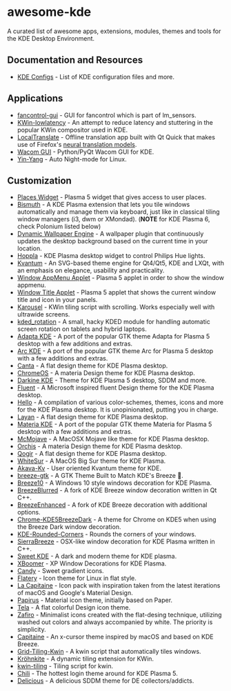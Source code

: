 # awesome-kde

A curated list of awesome apps, extensions, modules, themes and tools for the KDE Desktop Environment.

## Documentation and Resources

- [KDE Configs](https://github.com/shalva97/kde-configuration-files) - List of KDE configuration files and more.

## Applications

- [fancontrol-gui](https://github.com/Maldela/fancontrol-gui) - GUI for fancontrol which is part of lm_sensors.
- [KWin-lowlatency](https://github.com/tildearrow/kwin-lowlatency) - An attempt to reduce latency and stuttering in the popular KWin compositor used in KDE.
- [LocalTranslate](https://github.com/terslang/LocalTranslate) - Offline translation app built with Qt Quick that makes use of Firefox's [neural translation models](https://github.com/mozilla/firefox-translations-models).
- [Wacom GUI](https://github.com/tb2097/wacom-gui) - Python/PyQt Wacom GUI for KDE.
- [Yin-Yang](https://github.com/daehruoydeef/Yin-Yang) - Auto Night-mode for Linux.

## Customization

- [Places Widget](https://github.com/dfaust/plasma-applet-places-widget) - Plasma 5 widget that gives access to user places.
- [Bismuth](https://github.com/Bismuth-Forge/bismuth) - A KDE Plasma extension that lets you tile windows automatically and manage them via keyboard, just like in classical tiling window managers (i3, dwm or XMondad). (**NOTE** for KDE Plasma 6, check Polonium listed below)
- [Dynamic Wallpaper Engine](https://github.com/zzag/plasma5-wallpapers-dynamic) - A wallpaper plugin that continuously updates the desktop background based on the current time in your location.
- [Hoppla](https://github.com/Fuchs/hoppla-sa) - KDE Plasma desktop widget to control Philips Hue lights.
- [Kvantum](https://github.com/tsujan/Kvantum) - An SVG-based theme engine for Qt4/Qt5, KDE and LXQt, with an emphasis on elegance, usability and practicality.
- [Window AppMenu Applet](https://github.com/psifidotos/applet-window-appmenu) - Plasma 5 applet in order to show the window appmenu.
- [Window Title Applet](https://github.com/psifidotos/applet-window-title) - Plasma 5 applet that shows the current window title and icon in your panels.
- [Karousel](https://github.com/peterfajdiga/karousel) - KWin tiling script with scrolling. Works especially well with ultrawide screens.
- [kded_rotation](https://github.com/dos1/kded_rotation) - A small, hacky KDED module for handling automatic screen rotation on tablets and hybrid laptops.
- [Adapta KDE](https://github.com/PapirusDevelopmentTeam/adapta-kde) - A port of the popular GTK theme Adapta for Plasma 5 desktop with a few additions and extras.
- [Arc KDE](https://github.com/PapirusDevelopmentTeam/arc-kde) - A port of the popular GTK theme Arc for Plasma 5 desktop with a few additions and extras.
- [Canta](https://github.com/vinceliuice/Canta-kde) - A flat design theme for KDE Plasma desktop.
- [ChromeOS](https://github.com/vinceliuice/ChromeOS-kde) - A materia Design theme for KDE Plasma desktop.
- [Darkine KDE](https://github.com/Rokin05/darkine-kde) - Theme for KDE Plasma 5 desktop, SDDM and more.
- [Fluent](https://github.com/vinceliuice/Fluent-kde) - A Microsoft inspired fluent Design theme for the KDE Plasma desktop.
- [Hello](https://github.com/n4n0GH/hello) - A compilation of various color-schemes, themes, icons and more for the KDE Plasma desktop. It is unopinionated, putting you in charge.
- [Layan](https://github.com/vinceliuice/Layan-kde) - A flat design theme for KDE Plasma desktop.
- [Materia KDE](https://github.com/PapirusDevelopmentTeam/materia-kde) - A port of the popular GTK theme Materia for Plasma 5 desktop with a few additions and extras.
- [McMojave](https://github.com/vinceliuice/McMojave-kde) - A MacOSX Mojave like theme for KDE Plasma desktop.
- [Orchis](https://github.com/vinceliuice/Orchis-kde) - A materia Design theme for KDE Plasma desktop.
- [Qogir](https://github.com/vinceliuice/Qogir-kde) - A flat design theme for KDE Plasma desktop.
- [WhiteSur](https://github.com/vinceliuice/WhiteSur-kde) - A MacOS Big Sur theme for KDE Plasma.
- [Akava-Kv](https://github.com/Akava-Design/Akava-Kv) - User oriented Kvantum theme for KDE.
- [breeze-gtk](https://github.com/KDE/breeze-gtk) - A GTK Theme Built to Match KDE's Breeze 📌.
- [Breeze10](https://github.com/fauzie811/Breeze10) - A Windows 10 style windows decoration for KDE Plasma.
- [BreezeBlurred](https://github.com/alex47/BreezeBlurred) - A fork of KDE Breeze window decoration written in Qt C++.
- [BreezeEnhanced](https://github.com/tsujan/BreezeEnhanced) - A fork of KDE Breeze decoration with additional options.
- [Chrome-KDE5BreezeDark](https://github.com/pdeljanov/Chrome-KDE5BreezeDark) - A theme for Chrome on KDE5 when using the Breeze Dark window decoration.
- [KDE-Rounded-Corners](https://github.com/alex47/KDE-Rounded-Corners) - Rounds the corners of your windows.
- [SierraBreeze](https://github.com/ishovkun/SierraBreeze) - OSX-like window decoration for KDE Plasma written in C++.
- [Sweet KDE](https://github.com/EliverLara/Sweet-kde) - A dark and modern theme for KDE plasma.
- [XBoomer](https://github.com/efskap/XBoomer) - XP Window Decorations for KDE Plasma.
- [Candy](https://github.com/EliverLara/candy-icons) - Sweet gradient icons.
- [Flatery](https://github.com/cbrnix/Flatery) - Icon theme for Linux in flat style.
- [La Capitaine](https://github.com/keeferrourke/la-capitaine-icon-theme) - Icon pack with inspiration taken from the latest iterations of macOS and Google's Material Design.
- [Papirus](https://github.com/PapirusDevelopmentTeam/papirus-icon-theme) - Material icon theme, initially based on Paper.
- [Tela](https://github.com/vinceliuice/Tela-icon-theme) - A flat colorful Design icon theme.
- [Zafiro](https://github.com/zayronxio/Zafiro-icons) - Minimalist icons created with the flat-desing technique, utilizing washed out colors and always accompanied by white. The priority is simplicity.
- [Capitaine](https://github.com/keeferrourke/capitaine-cursors) - An x-cursor theme inspired by macOS and based on KDE Breeze.
- [Grid-Tiling-Kwin](https://github.com/lingtjien/Grid-Tiling-Kwin) - A kwin script that automatically tiles windows.
- [Kröhnkite](https://github.com/anametologin/krohnkite) - A dynamic tiling extension for KWin.
- [kwin-tiling](https://github.com/faho/kwin-tiling) - Tiling script for kwin.
- [Chili](https://github.com/MarianArlt/kde-plasma-chili) - The hottest login theme around for KDE Plasma 5.
- [Delicious](https://github.com/stuomas/delicious-sddm-theme) - A delicious SDDM theme for DE collectors/addicts.
